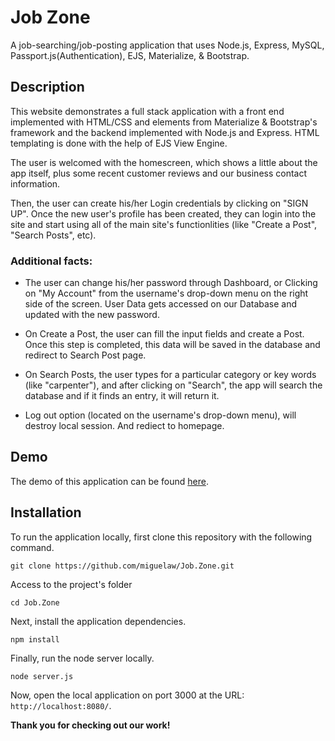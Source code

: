 # Job Zone
A job-searching/job-posting application that uses Node.js, Express, MySQL, Passport.js(Authentication), EJS, Materialize, & Bootstrap.

## Description

This website demonstrates a full stack application with a front end implemented with HTML/CSS and elements from Materialize & Bootstrap's framework and the backend implemented with Node.js and Express. HTML templating is done with the help of EJS View Engine.

The user is welcomed with the homescreen, which shows a little about the app itself, plus some recent customer reviews and our business contact information.

Then, the user can create his/her Login credentials by clicking on "SIGN UP". Once the new user's profile has been created, they can login into the site and start using all of the main site's functionlities (like "Create a Post", "Search Posts", etc).  

### Additional facts:

* The user can change his/her password through Dashboard, or Clicking on "My Account" from the username's drop-down menu on the right side of the screen. User Data gets accessed on our Database and updated with the new password.

* On Create a Post, the user can fill the input fields and create a Post. Once this step is completed, this data will be saved in the database and redirect to Search Post page.

* On Search Posts, the user types for a particular category or key words (like "carpenter"), and after clicking on "Search", the app will search the database and if it finds an entry, it will return it.

* Log out option (located on the username's drop-down menu), will destroy local session. And rediect to homepage.  


## Demo

The demo of this application can be found [here](https://codeaholics-jobzone.herokuapp.com/).

## Installation

To run the application locally, first clone this repository with the following command.

	git clone https://github.com/miguelaw/Job.Zone.git
	
Access to the project's folder

	cd Job.Zone

Next, install the application dependencies.

	npm install
	
Finally, run the node server locally.

	node server.js

	
Now, open the local application on port 3000 at the URL: `http://localhost:8080/`.

**Thank you for checking out our work!**

